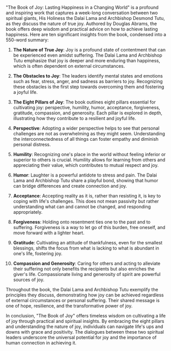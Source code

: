 "The Book of Joy: Lasting Happiness in a Changing World" is a profound and inspiring work that captures a week-long conversation between two spiritual giants, His Holiness the Dalai Lama and Archbishop Desmond Tutu, as they discuss the nature of true joy. Authored by Douglas Abrams, the book offers deep wisdom and practical advice on how to achieve lasting happiness. Here are ten significant insights from the book, condensed into a 550-word summary:

1. **The Nature of True Joy**: Joy is a profound state of contentment that can be experienced even amidst suffering. The Dalai Lama and Archbishop Tutu emphasize that joy is deeper and more enduring than happiness, which is often dependent on external circumstances.

2. **The Obstacles to Joy**: The leaders identify mental states and emotions such as fear, stress, anger, and sadness as barriers to joy. Recognizing these obstacles is the first step towards overcoming them and fostering a joyful life.

3. **The Eight Pillars of Joy**: The book outlines eight pillars essential for cultivating joy: perspective, humility, humor, acceptance, forgiveness, gratitude, compassion, and generosity. Each pillar is explored in depth, illustrating how they contribute to a resilient and joyful life.

4. **Perspective**: Adopting a wider perspective helps to see that personal challenges are not as overwhelming as they might seem. Understanding the interconnectedness of all things can foster empathy and diminish personal distress.

5. **Humility**: Recognizing one's place in the world without feeling inferior or superior to others is crucial. Humility allows for learning from others and appreciating their value, which contributes to mutual respect and joy.

6. **Humor**: Laughter is a powerful antidote to stress and pain. The Dalai Lama and Archbishop Tutu share a playful bond, showing that humor can bridge differences and create connection and joy.

7. **Acceptance**: Accepting reality as it is, rather than resisting it, is key to coping with life's challenges. This does not mean passivity but rather understanding what can and cannot be changed, and responding appropriately.

8. **Forgiveness**: Holding onto resentment ties one to the past and to suffering. Forgiveness is a way to let go of this burden, free oneself, and move forward with a lighter heart.

9. **Gratitude**: Cultivating an attitude of thankfulness, even for the smallest blessings, shifts the focus from what is lacking to what is abundant in one's life, fostering joy.

10. **Compassion and Generosity**: Caring for others and acting to alleviate their suffering not only benefits the recipients but also enriches the giver's life. Compassionate living and generosity of spirit are powerful sources of joy.

Throughout the book, the Dalai Lama and Archbishop Tutu exemplify the principles they discuss, demonstrating how joy can be achieved regardless of external circumstances or personal suffering. Their shared message is one of hope, resilience, and the transformative power of joy.

In conclusion, "The Book of Joy" offers timeless wisdom on cultivating a life of joy through practical and spiritual insights. By embracing the eight pillars and understanding the nature of joy, individuals can navigate life's ups and downs with grace and positivity. The dialogues between these two spiritual leaders underscore the universal potential for joy and the importance of human connection in achieving it.